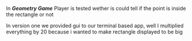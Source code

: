 In ***Geometry Game***
Player is tested wether is could tell if the point is inside the rectangle or not

In version one we provided gui to our terminal based app, well I multiplied everything by 20 because i wanted to make rectangle displayed to be big